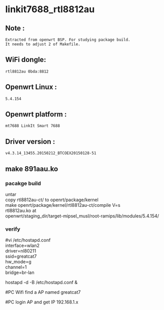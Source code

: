 # linkit7688_rtl8812au
## Note : 
	Extracted from openwrt BSP. For studying package build.
	It needs to adjust 2 of Makefile.

## WiFi dongle:
	rtl8812au 0bda:8812

## Openwrt Linux :
	5.4.154

## Openwrt platform :
	mt7688 LinkIt Smart 7688

## Driver version :
	v4.3.14_13455.20150212_BTCOEX20150128-51

## make 891aau.ko
### pacakge build
untar  
copy rtl8812au-ct/ to openrt/package/kernel  
make openrt/package/kernel/rtl8812au-ct/compile V=s  
rtl8812au.ko at  
	openwrt/staging_dir/target-mipsel_musl/root-ramips/lib/modules/5.4.154/  

### verify

#vi /etc/hostapd.conf                                           
interface=wlan2  
driver=nl80211  
ssid=greatcat7  
hw_mode=g  
channel=1  
bridge=br-lan  


hostapd -d -B /etc/hostapd.conf &  

#PC Wifi find a AP named greatcat7  

#PC login AP and get IP 192.168.1.x  
